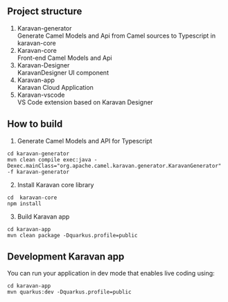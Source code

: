 ## Project structure
1. Karavan-generator  
Generate Camel Models and Api from Camel sources to Typescript in karavan-core
2. Karavan-core  
Front-end Camel Models and Api
3. Karavan-Designer  
KaravanDesigner UI component
4. Karavan-app  
Karavan Cloud Application
5. Karavan-vscode  
VS Code extension based on Karavan Designer

## How to build
1. Generate Camel Models and API for Typescript
```
cd karavan-generator
mvn clean compile exec:java -Dexec.mainClass="org.apache.camel.karavan.generator.KaravanGenerator" -f karavan-generator
```

2. Install Karavan core library
```
cd  karavan-core
npm install
```

3. Build Karavan app  
```
cd karavan-app
mvn clean package -Dquarkus.profile=public
```

## Development Karavan app
You can run your application in dev mode that enables live coding using:
```shell script
cd karavan-app
mvn quarkus:dev -Dquarkus.profile=public
```